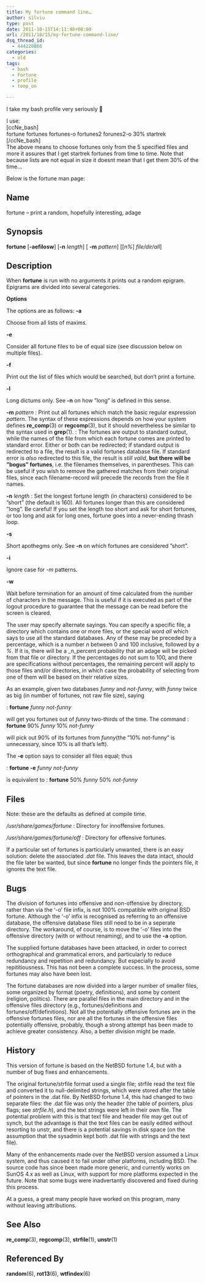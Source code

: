 ```yaml
---
title: My fortune command line…
author: silviu
type: post
date: 2011-10-15T14:11:48+00:00
url: /2011/10/15/my-fortune-command-line/
dsq_thread_id:
  - 444220866
categories:
  - old
tags:
  - bash
  - Fortune
  - profile
  - temp_on

---
```

I take my bash profile very seriously 🙂

I use:  
[ccNe_bash]  
fortune fortunes fortunes-o fortunes2 forunes2-o 30% startrek  
[/ccNe_bash]  
The above means to choose fortunes only from the 5 specified files and more it assures that I get startrek fortunes from time to time. Note that because lists are not equal in size it doesnt mean that I get them 30% of the time&#8230;

Below is the fortune man page:

## Name

fortune &#8211; print a random, hopefully interesting, adage

## Synopsis

**fortune** [**-aefilosw**] [**-n** _length_] [ **-m** _pattern_] [[_n%_] _file/dir/all_]

## Description

When **fortune** is run with no arguments it prints out a random epigram. Epigrams are divided into several categories.

**Options**

The options are as follows:
**-a**

Choose from all lists of maxims.

**-e**

Consider all fortune files to be of equal size (see discussion below on multiple files).

**-f**

Print out the list of files which would be searched, but don&#8217;t print a fortune.

**-l**

Long dictums only. See **-n** on how &#8221;long&#8221; is defined in this sense.


**-m** _pattern_
:   Print out all fortunes which match the basic regular expression _pattern_. The syntax of these expressions depends on how your system defines **re_comp**(3) or **regcomp**(3), but it should nevertheless be similar to the syntax used in **grep**(1).
:   The fortunes are output to standard output, while the names of the file from which each fortune comes are printed to standard error. Either or both can be redirected; if standard output is redirected to a file, the result is a valid fortunes database file. If standard error is _also_ redirected to this file, the result is _still valid_, **but there will be &#8221;bogus&#8221; fortunes**, i.e. the filenames themselves, in parentheses. This can be useful if you wish to remove the gathered matches from their original files, since each filename-record will precede the records from the file it names.

**-n** _length_
:   Set the longest fortune length (in characters) considered to be &#8221;short&#8221; (the default is 160). All fortunes longer than this are considered &#8221;long&#8221;. Be careful! If you set the length too short and ask for short fortunes, or too long and ask for long ones, fortune goes into a never-ending thrash loop.

**-s**

Short apothegms only. See **-n** on which fortunes are considered &#8221;short&#8221;.

**-i**

Ignore case for _-m_ patterns.

**-w**

Wait before termination for an amount of time calculated from the number of characters in the message. This is useful if it is executed as part of the logout procedure to guarantee that the message can be read before the screen is cleared.


The user may specify alternate sayings. You can specify a specific file, a directory which contains one or more files, or the special word _all_ which says to use all the standard databases. Any of these may be preceded by a percentage, which is a number _n_ between 0 and 100 inclusive, followed by a _%_. If it is, there will be a _n_percent probability that an adage will be picked from that file or directory. If the percentages do not sum to 100, and there are specifications without percentages, the remaining percent will apply to those files and/or directories, in which case the probability of selecting from one of them will be based on their relative sizes.

As an example, given two databases _funny_ and _not-funny_, with _funny_ twice as big (in number of fortunes, not raw file size), saying

:   **fortune** _funny not-funny_

will get you fortunes out of _funny_ two-thirds of the time. The command
:   **fortune** 90% _funny_ 10% _not-funny_

will pick out 90% of its fortunes from _funny_(the &#8221;10% not-funny&#8221; is unnecessary, since 10% is all that&#8217;s left).

The **-e** option says to consider all files equal; thus

:   **fortune -e** _funny not-funny_

is equivalent to
:   **fortune** 50% _funny_ 50% _not-funny_

## Files

Note: these are the defaults as defined at compile time.

_/usr/share/games/fortune_
:   Directory for innoffensive fortunes.

_/usr/share/games/fortune/off_
:   Directory for offensive fortunes.

If a particular set of fortunes is particularly unwanted, there is an easy solution: delete the associated _.dat_ file. This leaves the data intact, should the file later be wanted, but since **fortune** no longer finds the pointers file, it ignores the text file.

## Bugs

The division of fortunes into offensive and non-offensive by directory, rather than via the &#8216;-o&#8217; file infix, is not 100% compatible with original BSD fortune. Although the &#8216;-o&#8217; infix is recognised as referring to an offensive database, the offensive database files still need to be in a seperate directory. The workaround, of course, is to move the &#8216;-o&#8217; files into the offensive directory (with or without renaming), and to use the **-a** option.

The supplied fortune databases have been attacked, in order to correct orthographical and grammatical errors, and particularly to reduce redundancy and repetition and redundancy. But especially to avoid repititiousness. This has not been a complete success. In the process, some fortunes may also have been lost.

The fortune databases are now divided into a larger number of smaller files, some organized by format (poetry, definitions), and some by content (religion, politics). There are parallel files in the main directory and in the offensive files directory (e.g., fortunes/definitions and fortunes/off/definitions). Not all the potentially offensive fortunes are in the offensive fortunes files, nor are all the fortunes in the offensive files potentially offensive, probably, though a strong attempt has been made to achieve greater consistency. Also, a better division might be made.

## History

This version of fortune is based on the NetBSD fortune 1.4, but with a number of bug fixes and enhancements.

The original fortune/strfile format used a single file; strfile read the text file and converted it to null-delimited strings, which were stored after the table of pointers in the .dat file. By NetBSD fortune 1.4, this had changed to two separate files: the .dat file was only the header (the table of pointers, plus flags; see _strfile.h_), and the text strings were left in their own file. The potential problem with this is that text file and header file may get out of synch, but the advantage is that the text files can be easily edited without resorting to unstr, and there is a potential savings in disk space (on the assumption that the sysadmin kept both .dat file with strings and the text file).

Many of the enhancements made over the NetBSD version assumed a Linux system, and thus caused it to fail under other platforms, including BSD. The source code has since been made more generic, and currently works on SunOS 4.x as well as Linux, with support for more platforms expected in the future. Note that some bugs were inadvertantly discovered and fixed during this process.

At a guess, a great many people have worked on this program, many without leaving attributions.

## See Also

**re_comp**(3), **regcomp**(3), **strfile**(1), **unstr**(1)

## Referenced By

**random**(6), **rot13**(6), **wtfindex**(6)